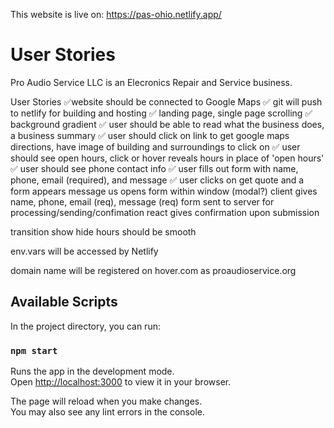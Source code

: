 This website is live on: 
https://pas-ohio.netlify.app/

# User Stories

Pro Audio Service LLC is an Elecronics Repair and Service business.

User Stories
✅website should be connected to Google Maps
✅ git will push to netlify for building and hosting
✅ landing page, single page scrolling
✅ background gradient
✅ user should be able to read what the business does, a business summary
✅ user should click on link to get google maps directions, have image of building and surroundings to click on
✅ user should see open hours, click or hover reveals hours in place of 'open hours'
✅ user should see phone contact info
✅ user fills out form with name, phone, email (required), and message
✅ user clicks on get quote and a form appears
message us opens form within window (modal?)
client gives name, phone, email (req), message (req)
form sent to server for processing/sending/confimation
react gives confirmation upon submission 


transition show hide hours should be smooth

env.vars will be accessed by Netlify

domain name will be registered on hover.com as proaudioservice.org

## Available Scripts

In the project directory, you can run:

### `npm start`

Runs the app in the development mode.\
Open [http://localhost:3000](http://localhost:3000) to view it in your browser.

The page will reload when you make changes.\
You may also see any lint errors in the console.

